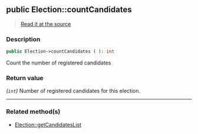 ## public Election::countCandidates

> [Read it at the source](https://github.com/julien-boudry/Condorcet/blob/master/src/ElectionProcess/CandidatesProcess.php#L39)

### Description    

```php
public Election->countCandidates ( ): int
```

Count the number of registered candidates
    

### Return value   

*(`int`)* Number of registered candidates for this election.


---------------------------------------

### Related method(s)      

* [Election::getCandidatesList](/Docs/api-reference/Election%20Class/Election--getCandidatesList.md)    
